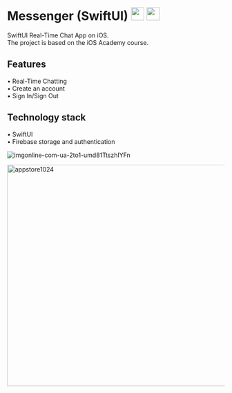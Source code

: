 # Messenger (SwiftUI) <img src="[[https://github.com/user-attachments/assets/78fe609f-be2f-411e-8461-4796bd5713ac](https://github.com/user-attachments/assets/949e2036-90e8-4280-92c5-d9d34315c818)](https://github.com/user-attachments/assets/f00e2645-078c-4bbf-881c-934e49db320e)" width="30" height="30">  <img src="https://github.com/user-attachments/assets/e4b6b615-a5bf-4e24-a38d-c33789d87fb1" width="30" height="30">

SwiftUI Real-Time Chat App on iOS.<br />
The project is based on the iOS Academy course.

## Features

• Real-Time Chatting <br />
• Create an account <br />
• Sign In/Sign Out

## Technology stack

• SwiftUI <br />
• Firebase storage and authentication

![imgonline-com-ua-2to1-umd81TtszhIYFn](https://github.com/user-attachments/assets/be3c98e3-1e3d-44e6-9660-84d5c14bbf48)


<img width="512" height="512" alt="appstore1024" src="https://github.com/user-attachments/assets/949e2036-90e8-4280-92c5-d9d34315c818" />
